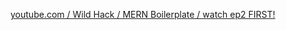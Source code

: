 [youtube.com / Wild Hack / MERN Boilerplate / watch ep2 FIRST!](https://www.youtube.com/playlist?list=PLaRm0usqP10L1gIPAuUE5M_9dm8N_b5Ri)

